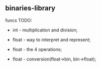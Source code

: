 ## binaries-library

funcs TODO:
- int - multiplication and division;

- float - way to interpret and represent;
- float - the 4 operations;
- float - conversion(float->bin, bin->float);

